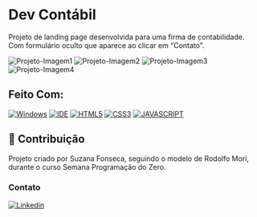 # Dev Contábil

Projeto de landing page desenvolvida para uma firma de contabilidade. Com formulário oculto que aparece ao clicar em "Contato".

 <img src="./img/project-image1.png" alt="Projeto-Imagem1">
 <img src="./img/project-image2.png" alt="Projeto-Imagem2">
 <img src="./img/project-image3.png" alt="Projeto-Imagem3">
 <img src="./img/project-image4.png" alt="Projeto-Imagem4">

## Feito Com:
[![Windows](https://img.shields.io/badge/Windows-0078D6?style=for-the-badge&logo=windows&logoColor=white)](https://www.microsoft.com/pt-br/windows/get-windows-10)
[![IDE](https://img.shields.io/badge/Visual_studio_code-0078D4?style=for-the-badge&logo=visual%20studio%20code&logoColor=white)](https://code.visualstudio.com/)
[![HTML5](https://img.shields.io/badge/HTML5-E34F26?style=for-the-badge&logo=html5&logoColor=white)](https://developer.mozilla.org/pt-BR/docs/Web/HTML)
[![CSS3](https://img.shields.io/badge/CSS3-1572B6?style=for-the-badge&logo=css3&logoColor=white)](https://developer.mozilla.org/pt-BR/docs/Web/CSS)
[![JAVASCRIPT](https://img.shields.io/badge/JavaScript-F7DF1E?style=for-the-badge&logo=javascript&logoColor=black)](https://developer.mozilla.org/pt-BR/docs/Web/JavaScript)

## 🤝 Contribuição

Projeto criado por Suzana Fonseca, seguindo o modelo de Rodolfo Mori, durante o curso Semana Programação do Zero.

### Contato

[![Linkedin](https://img.shields.io/badge/LinkedIn-0077B5?style=for-the-badge&logo=linkedin&logoColor=white)](https://www.linkedin.com/in/suzana-fonseca/)


